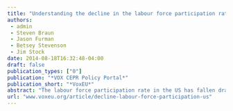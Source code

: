 ```yaml
---
title: "Understanding the decline in the labour force participation rate in the United States"
authors:
 - admin
 - Steven Braun
 - Jason Furman
 - Betsey Stevenson
 - Jim Stock
date: 2014-08-18T16:32:48-04:00
draft: false
publication_types: ["0"]
publication: "*VOX CEPR Policy Portal*"
publication_short: "*VoxEU*"
abstract: "The labour force participation rate in the US has fallen dramatically since 2007. This column traces this decline to three main factors: the ageing of the population, cyclical effects from the Great Recession, and an unexplained portion, which might be due to pre-existing trends unrelated to the first two. Of these three, the ageing of the population plays the largest role since it is responsible for half of the decline. Taken together, these factors suggest a roughly stable participation rate in the short-term, followed by a longer-term decline as the baby boomers continue to age. However, policy can play a meaningful role in mitigating this trend."
url: "www.voxeu.org/article/decline-labour-force-participation-us"
---
```

